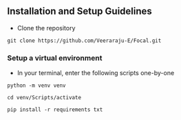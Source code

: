 ## Installation and Setup Guidelines

- Clone the repository

```
git clone https://github.com/Veeraraju-E/Focal.git
```

### Setup a virtual environment

- In your terminal, enter the following scripts one-by-one

```
python -m venv venv
```

```
cd venv/Scripts/activate
```

```
pip install -r requirements txt
```
